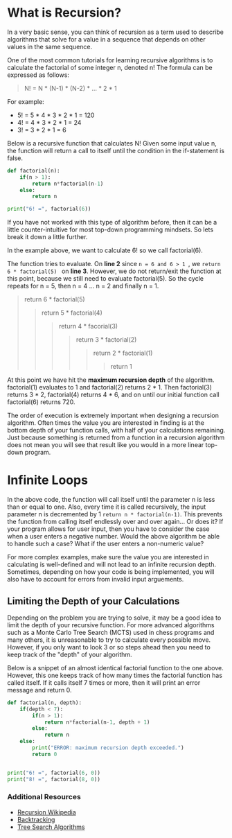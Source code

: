 # What is Recursion?

In a very basic sense, you can think of recursion as a term used to describe algorithms that solve for a value in a sequence that depends on other values in the same sequence. 

One of the most common tutorials for learning recursive algorithms is to calculate the factorial of some integer n, denoted n! The formula can be expressed as follows:

> N! = N * (N-1) * (N-2) * ... * 2 * 1

For example: 
+ 5! = 5 * 4 * 3 * 2 * 1 = 120 
+ 4! = 4 * 3 * 2 * 1 = 24 
+ 3! = 3 * 2 * 1 = 6 

Below is a recursive function that calculates N! Given some input value n, the function will return a call to itself until the condition in the if-statement is false.

```python runnable
def factorial(n):
    if(n > 1):
        return n*factorial(n-1)
    else:
        return n

print("6! =", factorial(6))
```

If you have not worked with this type of algorithm before, then it can be a little counter-intuitive for most top-down programming mindsets. So lets break it down a little further.

In the example above, we want to calculate 6! so we call factorial(6).

The function tries to evaluate. On **line 2** since ```n = 6 and 6 > 1 ```, we ```return 6 * factorial(5) ``` on **line 3**. However, we do not return/exit the function at this point, because we still need to evaluate factorial(5).
So the cycle repeats for n = 5, then n = 4 ... n = 2 and finally n = 1. 

> return 6 * factorial(5)
>> return 5 * factorial(4)
>>> return 4 * facorial(3)
>>>> return 3 * factorial(2)
>>>>> return 2 * factorial(1)
>>>>>> return 1

At this point we have hit the **maximum recursion depth** of the algorithm. factorial(1) evaluates to 1 and factorial(2) returns 2 * 1. Then factorial(3) returns 3 * 2, factorial(4) returns 4 * 6, and on until our initial function call factorial(6) returns 720.

The order of execution is extremely important when designing a recursion algorithm. Often times the value you are interested in finding is at the bottom depth of your function calls, with half of your calculations remaining. Just because something is returned from a function in a recursion algorithm does not mean you will see that result like you would in a more linear top-down program.

# Infinite Loops

In the above code, the function will call itself until the parameter n is less than or equal to one. Also, every time it is called recursively, the input parameter n is decremented by 1 ``` return n * factorial(n-1) ```.
This prevents the function from calling itself endlessly over and over again... Or does it? If your program allows for user input, then you have to consider the case when a user enters a negative number. Would the above algorithm be able to handle such a case?
What if the user enters a non-numeric value?

For more complex examples, make sure the value you are interested in calculating is well-defined and will not lead to an infinite recursion depth. Sometimes, depending on how your code is being implemented, you will also have to account for errors from invalid input arguements.

## Limiting the Depth of your Calculations

Depending on the problem you are trying to solve, it may be a good idea to limit the depth of your recursive function. For more advanced algorithms such as a Monte Carlo Tree Search (MCTS) used in chess programs and many others, it is unreasonable to try to calculate every possible move. However, if you only want to look 3 or so steps ahead then you need to keep track of the "depth" of your algorithm.

Below is a snippet of an almost identical factorial function to the one above. However, this one keeps track of how many times the factorial function has called itself. If it calls itself 7 times or more, then it will print an error message and return 0.

```python runnable
def factorial(n, depth):
    if(depth < 7):
        if(n > 1):
            return n*factorial(n-1, depth + 1)
        else:
            return n
    else:
        print("ERROR: maximum recursion depth exceeded.")
        return 0


print("6! =", factorial(6, 0))
print("8! =", factorial(8, 0))
```


### Additional Resources

- [Recursion Wikipedia](https://en.wikipedia.org/wiki/Recursion_(computer_science))
- [Backtracking](https://en.wikipedia.org/wiki/Backtracking)
- [Tree Search Algorithms](https://en.wikipedia.org/wiki/Tree_traversal)

